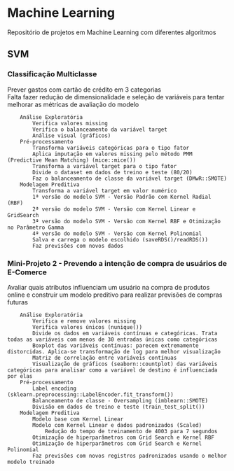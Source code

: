 # Machine Learning
Repositório de projetos em Machine Learning com diferentes algoritmos

## SVM
### Classificação Multiclasse
Prever gastos com cartão de crédito em 3 categorias  
Falta fazer redução de dimensionalidade e seleção de variáveis para tentar melhorar as métricas de avaliação do modelo
    
        Análise Exploratória
            Verifica valores missing
            Verifica o balanceamento da variável target
            Análise visual (gráficos)
        Pré-processamento
            Transforma variáveis categóricas para o tipo fator
            Aplica imputação em valores missing pelo método PMM (Predictive Mean Matching) (mice::mice())
            Transforma a variável target para o tipo fator
            Divide o dataset em dados de treino e teste (80/20)
            Faz o balanceamento de classe da variável target (DMwR::SMOTE)
        Modelagem Preditiva
            Transforma a variável target em valor numérico
            1ª versão do modelo SVM - Versão Padrão com Kernel Radial (RBF)
            2ª versão do modelo SVM - Versão com Kernel Linear e GridSearch
            3ª versão do modelo SVM - Versão com Kernel RBF e Otimização no Parâmetro Gamma
            4ª versão do modelo SVM - Versão com Kernel Polinomial
            Salva e carrega o modelo escolhido (saveRDS()/readRDS())
            Faz previsões com novos dados

### Mini-Projeto 2 - Prevendo a intenção de compra de usuários de E-Comerce
Avaliar quais atributos influenciam um usuário na compra de produtos online e construir um modelo preditivo para realizar previsões de compras futuras

        Análise Exploratória
            Verifica e remove valores missing
            Verifica valores únicos (nunique())
            Divide os dados em variáveis contínuas e categóricas. Trata todas as variáveis com menos de 30 entradas únicas como categóricas
            Boxplot das variáveis contínuas: parecem extremamente distorcidas. Aplica-se transformação de log para melhor visualização
            Matriz de correlação entre variáveis contínuas
            Visualização de gráficos (seaborn::countplot) das variáveis categóricas para analisar como a variável de destino é influenciada por elas
        Pré-processamento
            Label encoding (sklearn.preprocessing::LabelEncoder.fit_transform())
            Balanceamento de classe - Oversampling (imblearn::SMOTE)
            Divisão em dados de treino e teste (train_test_split())
        Modelagem Preditiva 
            Modelo base com Kernel Linear
            Modelo com Kernel Linear e dados padronizados (Scaled) 
                Redução do tempo de treinamento de 4003 para 7 segundos
            Otimização de hiperparâmetros com Grid Search e Kernel RBF
            Otimização de hiperparâmetros com Grid Search e Kernel Polinomial
            Faz previsões com novos registros padronizados usando o melhor modelo treinado
